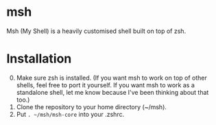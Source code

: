 # msh
Msh (My Shell) is a heavily customised shell built on top of zsh.

# Installation
0. Make sure zsh is installed. (If you want msh to work on top of other shells, feel free to port it yourself. If you want msh to work as a standalone shell, let me know because I've been thinking about that too.)
1. Clone the repository to your home directory (~/msh).
2. Put `. ~/msh/msh-core` into your .zshrc.

